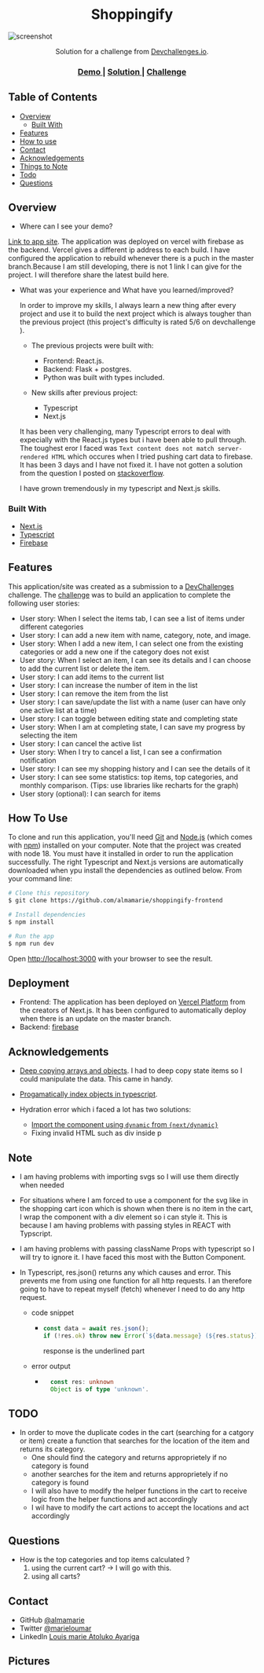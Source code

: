 <!-- Please update value in the {}  -->

<h1 align="center">Shoppingify</h1>

![screenshot](public/resources/screenshots/Screenshot%202023-01-16%20at%2009.18.21.png)

<div align="center">
   Solution for a challenge from  <a href="http://devchallenges.io" target="_blank">Devchallenges.io</a>.
</div>

<div align="center">
  <h3>
    <a href="https://shoppingify-frontend-jet.vercel.app/">
      Demo
    </a>
    <span> | </span>
    <a href="https://github.com/almamarie/shoppingify-frontend">
      Solution
    </a>
    <span> | </span>
    <a href="https://devchallenges.io/challenges/mGd5VpbO4JnzU6I9l96x">
      Challenge
    </a>
  </h3>
</div>

<!-- TABLE OF CONTENTS -->

## Table of Contents

- [Overview](#overview)
  - [Built With](#built-with)
- [Features](#features)
- [How to use](#how-to-use)
- [Contact](#contact)
- [Acknowledgements](#acknowledgements)
- [Things to Note](#note)
- [Todo](#todo)
- [Questions](#questions)

<!-- OVERVIEW -->

## Overview

- Where can I see your demo?

[Link to app site](https://shoppingify-frontend-jet.vercel.app/). The application was deployed on vercel with firebase as the backend.
Vercel gives a different ip address to each build. I have configured the application to rebuild whenever there is a puch in the master branch.Because I am still developing, there is not 1 link I can give for the project. I will therefore share the latest build here.

- What was your experience and What have you learned/improved?

  In order to improve my skills, I always learn a new thing after every project and use it to build the next project which is always tougher than the previous project (this project's difficulty is rated 5/6 on devchallenge ).

  - The previous projects were built with:

    - Frontend: React.js.
    - Backend: Flask + postgres.
    - Python was built with types included.

  - New skills after previous project:

    - Typescript
    - Next.js

  It has been very challenging, many Typescript errors to deal with expecially with the React.js types but i have been able to pull through.
  The toughest eror I faced was `Text content does not match server-rendered HTML` which occures when I tried pushing cart data to firebase.
  It has been 3 days and I have not fixed it. I have not gotten a solution from the question I posted on [stackoverflow](https://stackoverflow.com/questions/75127799/how-do-i-fix-text-content-does-not-match-server-rendered-html-in-nextjs-typesc).

  I have grown tremendously in my typescript and Next.js skills.

### Built With

<!-- This section should list any major frameworks that you built your project using. Here are a few examples.-->

- [Next.js](https://nextjs.org/)
- [Typescript](https://www.typescriptlang.org/)
- [Firebase](https://firebase.google.com/)

## Features

<!-- List the features of your application or follow the template. Don't share the figma file here :) -->

This application/site was created as a submission to a [DevChallenges](https://devchallenges.io/challenges) challenge. The [challenge](https://devchallenges.io/challenges/mGd5VpbO4JnzU6I9l96x) was to build an application to complete the following user stories:

- User story: When I select the items tab, I can see a list of items under different categories
- User story: I can add a new item with name, category, note, and image.
- User story: When I add a new item, I can select one from the existing categories or add a new one if the category does not exist
- User story: When I select an item, I can see its details and I can choose to add the current list or delete the item.
- User story: I can add items to the current list
- User story: I can increase the number of item in the list
- User story: I can remove the item from the list
- User story: I can save/update the list with a name (user can have only one active list at a time)
- User story: I can toggle between editing state and completing state
- User story: When I am at completing state, I can save my progress by selecting the item
- User story: I can cancel the active list
- User story: When I try to cancel a list, I can see a confirmation notification
- User story: I can see my shopping history and I can see the details of it
- User story: I can see some statistics: top items, top categories, and monthly comparison. (Tips: use libraries like recharts for the graph)
- User story (optional): I can search for items

## How To Use

<!-- Example: -->

To clone and run this application, you'll need [Git](https://git-scm.com) and [Node.js](https://nodejs.org/en/download/) (which comes with [npm](http://npmjs.com)) installed on your computer.
Note that the project was created with node 18. You must have it installed in order to run the application successfully. The right Typescript and Next.js versions are automatically downloaded when ypu install the dependencies as outlined below.
From your command line:

```bash
# Clone this repository
$ git clone https://github.com/almamarie/shoppingify-frontend

# Install dependencies
$ npm install

# Run the app
$ npm run dev
```

Open [http://localhost:3000](http://localhost:3000) with your browser to see the result.

## Deployment

- Frontend: The application has been deployed on [Vercel Platform](https://vercel.com/new?utm_medium=default-template&filter=next.js&utm_source=create-next-app&utm_campaign=create-next-app-readme) from the creators of Next.js. It has been configured to automatically deploy when there is an update on the master branch.
- Backend: [firebase](https://firebase.google.com/)

## Acknowledgements

<!-- This section should list any articles or add-ons/plugins that helps you to complete the project. This is optional but it will help you in the future. For example -->

- [Deep copying arrays and objects](<https://www.freecodecamp.org/news/how-to-clone-an-array-in-javascript-1d3183468f6a/#:~:text=8.%20JSON.parse%20and%20JSON.stringify%20(Deep%20copy)>). I had to deep copy state items so I could manipulate the data. This came in handy.
- [Progamatically index objects in typescript](https://stackoverflow.com/questions/57086672/element-implicitly-has-an-any-type-because-expression-of-type-string-cant-b#:~:text=const%20someObj%3A,keyof%20typeof%20someObj%5D).

- Hydration error which i faced a lot has two solutions:
  - [Import the component using `dynamic` from `{next/dynamic}`](https://stackoverflow.com/questions/72311188/i-get-a-hydration-failed-error-while-trying-to-use-recharts-in-nextjs-has-any)
  - Fixing invalid HTML such as div inside p

## Note

- I am having problems with importing svgs so I will use them directly when needed
- For situations where I am forced to use a component for the svg like in the shopping cart icon which is shown when there is no item in the cart, I wrap the component with a div element so i can style it. This is because I am having problems with passing styles in REACT with Typscript.
- I am having problems with passing className Props with typescript so I will try to ignore it. I have faced this most with the Button Component.
- In Typescript, res.json() returns any which causes and error. This prevents me from using one function for all http requests. I an therefore going to have to repeat myself (fetch) whenever I need to do any http request.

  - code snippet

    - ```Typescript
      const data = await res.json();
      if (!res.ok) throw new Error(`${data.message} (${res.status})`);
      ```

      response is the underlined part

  - error output

    - ```Typescript
        const res: unknown
        Object is of type 'unknown'.
      ```

## TODO

- In order to move the duplicate codes in the cart (searching for a catgory or item) create a function that searches for the location of the item and returns its category.
  - One should find the category and returns approprietely if no category is found
  - another searches for the item and returns approprietely if no category is found
  - I will also have to modify the helper functions in the cart to receive logic from the helper functions and act accordingly
  - I wil have to modify the cart actions to accept the locations and act accordingly

## Questions

- How is the top categories and top items calculated ?
  1. using the current cart? -> I will go with this.
  2. using all carts?

## Contact

<!-- - Website [your-website.com](https://{your-web-site-link}) -->

- GitHub [@almamarie](https://github.com/almamrie)
- Twitter [@marieloumar](https://{twitter.com/your-username})
- LinkedIn [Louis marie Atoluko Ayariga](https://www.linkedin.com/in/marieloumar/)

## Pictures
